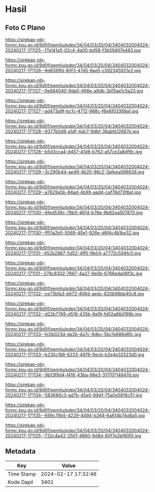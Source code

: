 # Hasil

## Foto C Plano

https://sirekap-obj-formc.kpu.go.id/9d0f/pemilu/pdpr/34/04/03/20/04/3404032004024-20240217-171125--f7a141a5-02c4-4a00-bd58-f3b59407e483.jpg

https://sirekap-obj-formc.kpu.go.id/9d0f/pemilu/pdpr/34/04/03/20/04/3404032004024-20240217-171126--8d656ffd-80f3-47d5-8ae5-c592345921e2.jpg

https://sirekap-obj-formc.kpu.go.id/9d0f/pemilu/pdpr/34/04/03/20/04/3404032004024-20240217-171127--0e664040-9da0-466e-a9db-3d15ae1c5a23.jpg

https://sirekap-obj-formc.kpu.go.id/9d0f/pemilu/pdpr/34/04/03/20/04/3404032004024-20240217-171127--ad473a9f-bc1c-4712-968c-f6e6f03369a1.jpg

https://sirekap-obj-formc.kpu.go.id/9d0f/pemilu/pdpr/34/04/03/20/04/3404032004024-20240217-171128--9377b0d9-a1df-4dc7-9dbf-38abfe12667e.jpg

https://sirekap-obj-formc.kpu.go.id/9d0f/pemilu/pdpr/34/04/03/20/04/3404032004024-20240217-171128--b5d3cca4-d457-41d8-b762-a57ce2a8df9c.jpg

https://sirekap-obj-formc.kpu.go.id/9d0f/pemilu/pdpr/34/04/03/20/04/3404032004024-20240217-171129--3c290b44-ae49-4b25-96c2-3afeea096626.jpg

https://sirekap-obj-formc.kpu.go.id/9d0f/pemilu/pdpr/34/04/03/20/04/3404032004024-20240217-171129--a7629a5b-84ad-4b99-aad4-caf78d73f8a1.jpg

https://sirekap-obj-formc.kpu.go.id/9d0f/pemilu/pdpr/34/04/03/20/04/3404032004024-20240217-171130--6fed539c-78b0-4614-b76e-9b82ea507870.jpg

https://sirekap-obj-formc.kpu.go.id/9d0f/pemilu/pdpr/34/04/03/20/04/3404032004024-20240217-171130--ff51a2b5-5569-40e1-926e-d6f4c4b1be32.jpg

https://sirekap-obj-formc.kpu.go.id/9d0f/pemilu/pdpr/34/04/03/20/04/3404032004024-20240217-171131--452b2887-5d52-4ff5-9b04-a7772c594fc0.jpg

https://sirekap-obj-formc.kpu.go.id/9d0f/pemilu/pdpr/34/04/03/20/04/3404032004024-20240217-171131--278c8302-7687-4a27-9e0b-6766eda06f3c.jpg

https://sirekap-obj-formc.kpu.go.id/9d0f/pemilu/pdpr/34/04/03/20/04/3404032004024-20240217-171132--ce73bfa3-b672-406d-aedc-620b98bb40c8.jpg

https://sirekap-obj-formc.kpu.go.id/9d0f/pemilu/pdpr/34/04/03/20/04/3404032004024-20240217-171132--d22b7769-d518-435b-9a19-fd02a86d198b.jpg

https://sirekap-obj-formc.kpu.go.id/9d0f/pemilu/pdpr/34/04/03/20/04/3404032004024-20240217-171133--fc0b023d-da2b-4a7c-9dbc-5bc1e686d6fc.jpg

https://sirekap-obj-formc.kpu.go.id/9d0f/pemilu/pdpr/34/04/03/20/04/3404032004024-20240217-171133--b235c188-6233-4976-9ecb-b2e4e32523d0.jpg

https://sirekap-obj-formc.kpu.go.id/9d0f/pemilu/pdpr/34/04/03/20/04/3404032004024-20240217-171134--9b13f9d4-f418-43ba-98e3-31170714847d.jpg

https://sirekap-obj-formc.kpu.go.id/9d0f/pemilu/pdpr/34/04/03/20/04/3404032004024-20240217-171134--583686c3-ad7b-45e0-89d1-75a0e5816c51.jpg

https://sirekap-obj-formc.kpu.go.id/9d0f/pemilu/pdpr/34/04/03/20/04/3404032004024-20240217-171135--699c79b5-4229-4494-b264-6a614b74d8a5.jpg

https://sirekap-obj-formc.kpu.go.id/9d0f/pemilu/pdpr/34/04/03/20/04/3404032004024-20240217-171125--732c4a42-2501-4860-9d8d-60f7e2bf60f0.jpg


## Metadata

| Key        | Value               |
| ---------- | ------------------- |
| Time Stamp | 2024-02-17 17:32:46 |
| Kode Dapil | 3401                |



